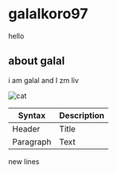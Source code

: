 # galalkoro97
hello

## about galal

i am galal and I zm liv

![cat](./images/images.jpg)

<!-- new changes -->

| Syntax | Description |
| ----------- | ----------- |
| Header | Title |
| Paragraph | Text |


<!-- new lines -->

new lines 


